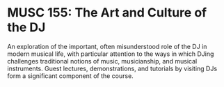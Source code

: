 # MUSC 155: The Art and Culture of the DJ

An exploration of the important, often misunderstood role of the DJ in modern musical life, with particular attention to the ways in which DJing challenges traditional notions of music, musicianship, and musical instruments. Guest lectures, demonstrations, and tutorials by visiting DJs form a significant component of the course.